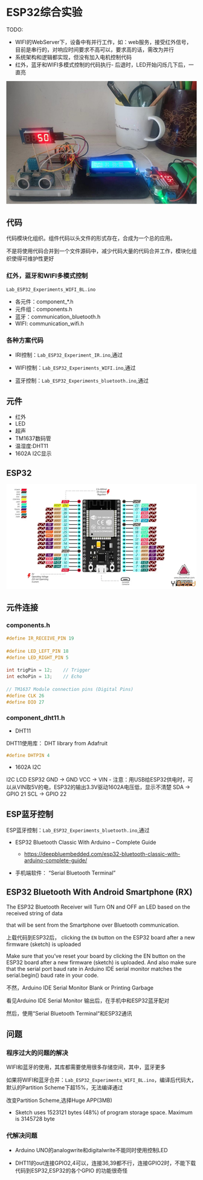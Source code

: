 # ESP32综合实验

TODO: 

* WIFI的WebServer下，设备中有并行工作，如：web服务，接受红外信号，目前是串行的，对响应时间要求不高可以，要求高的话，需改为并行
* 系统架构和逻辑都实现，但没有加入电机控制代码
* 红外，蓝牙和WIFI多模式控制的代码执行- 后退时，LED开始闪烁几下后，一直亮

![](img/esp32_experiments.jpg)

## 代码

代码模块化组织。组件代码以头文件的形式存在，合成为一个总的应用。

不是将使用代码合并到一个文件源码中，减少代码大量的代码合并工作，模块化组织使得可维护性更好

### 红外，蓝牙和WIFI多模式控制

`Lab_ESP32_Experiments_WIFI_BL.ino`

* 各元件：component_*.h
* 元件组：components.h
* 蓝牙：communication_bluetooth.h
* WIFI: communication_wifi.h

### 各种方案代码

* IRI控制：`Lab_ESP32_Experiment_IR.ino`,通过
 
* WIFI控制：`Lab_ESP32_Experiments_WIFI.ino`,通过

* 蓝牙控制：`Lab_ESP32_Experiments_bluetooth.ino`,通过

## 元件

* 红外
* LED
* 超声
* TM1637数码管
* 温湿度:DHT11
* 1602A I2C显示

## ESP32 

![](img/esp32_pinout.jpg)

## 元件连接

### components.h

 ```c
#define IR_RECEIVE_PIN 19

#define LED_LEFT_PIN 18
#define LED_RIGHT_PIN 5

int trigPin = 12;    // Trigger
int echoPin = 13;    // Echo

// TM1637 Module connection pins (Digital Pins)
#define CLK 26
#define DIO 27
```

### component_dht11.h

* DHT11

DHT11使用库： DHT library from Adafruit

```c
#define DHTPIN 4  
```
* 1602A I2C

I2C LCD	ESP32
GND -> GND
VCC -> VIN -  注意：用USB给ESP32供电时，可以从VIN取5V的电，ESP32的输出3.3V驱动1602A电压低，显示不清楚
SDA	-> GPIO 21
SCL	-> GPIO 22


## ESP蓝牙控制

ESP蓝牙控制：`Lab_ESP32_Experiments_bluetooth.ino`,通过

* ESP32 Bluetooth Classic With Arduino – Complete Guide
  * https://deepbluembedded.com/esp32-bluetooth-classic-with-arduino-complete-guide/

* 手机端软件： “Serial Bluetooth Terminal”

## ESP32 Bluetooth With Android Smartphone (RX)

The ESP32 Bluetooth Receiver will Turn ON and OFF an LED based on the received string of data 

that will be sent from the Smartphone over Bluetooth communication.

上载代码到ESP32后， clicking the `EN` button on the ESP32 board after a new firmware (sketch) is uploaded

Make sure that you’ve reset your board by clicking the EN button on the ESP32 board after a new firmware (sketch) is uploaded. And also make sure that the serial port baud rate in Arduino IDE serial monitor matches the serial.begin() baud rate in your code.

不然，Arduino IDE Serial Monitor Blank or Printing Garbage

看见Arduino IDE Serial Monitor 输出后，在手机中和ESP32蓝牙配对

然后，使用“Serial Bluetooth Terminal“和ESP32通讯


## 问题

### 程序过大的问题的解决
 
WIFI和蓝牙的使用，其库都需要使用很多存储空间，其中，蓝牙更多

如果将WIFI和蓝牙合并：`Lab_ESP32_Experiments_WIFI_BL.ino`，编译后代码大，默认的Partition Scheme下超15%，无法编译通过

改变Partition Scheme,选择Huge APP(3MB)

* Sketch uses 1523121 bytes (48%) of program storage space. Maximum is 3145728 byte

### 代解决问题

* Arduino UNO的analogwrite和digitalwrite不能同时使用控制LED

* DHT11的out连接GPIO2,4可以，连接36,39都不行，连接GPIO2时，不能下载代码到ESP32,ESP32的各个GPIO 的功能很奇怪

